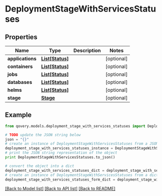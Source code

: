 # DeploymentStageWithServicesStatuses


## Properties

Name | Type | Description | Notes
------------ | ------------- | ------------- | -------------
**applications** | [**List[Status]**](Status.md) |  | [optional] 
**containers** | [**List[Status]**](Status.md) |  | [optional] 
**jobs** | [**List[Status]**](Status.md) |  | [optional] 
**databases** | [**List[Status]**](Status.md) |  | [optional] 
**helms** | [**List[Status]**](Status.md) |  | [optional] 
**stage** | [**Stage**](Stage.md) |  | [optional] 

## Example

```python
from qovery.models.deployment_stage_with_services_statuses import DeploymentStageWithServicesStatuses

# TODO update the JSON string below
json = "{}"
# create an instance of DeploymentStageWithServicesStatuses from a JSON string
deployment_stage_with_services_statuses_instance = DeploymentStageWithServicesStatuses.from_json(json)
# print the JSON string representation of the object
print DeploymentStageWithServicesStatuses.to_json()

# convert the object into a dict
deployment_stage_with_services_statuses_dict = deployment_stage_with_services_statuses_instance.to_dict()
# create an instance of DeploymentStageWithServicesStatuses from a dict
deployment_stage_with_services_statuses_form_dict = deployment_stage_with_services_statuses.from_dict(deployment_stage_with_services_statuses_dict)
```
[[Back to Model list]](../README.md#documentation-for-models) [[Back to API list]](../README.md#documentation-for-api-endpoints) [[Back to README]](../README.md)



